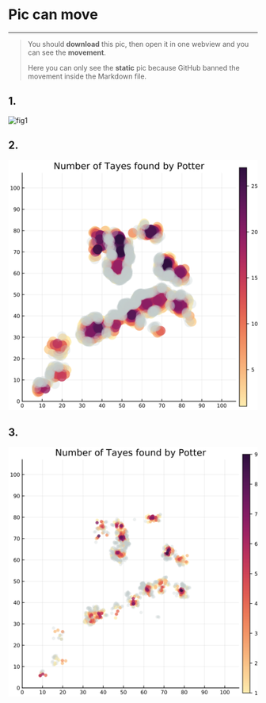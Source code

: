 # Pic can move

---

> You should **download** this pic, then open it in one webview and you can see the **movement**.
>
> Here you can only see the **static** pic because GitHub banned the movement inside the Markdown file.

## 1. 

![fig1](fig1.svg)

## 2.

![fig2](fig2.svg)

## 3.

![fig3](fig3.svg)